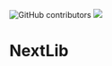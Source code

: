 <img alt="GitHub contributors" src="https://img.shields.io/github/contributors/MinestomPlugins/NextLib?style=flat-square"> [![](https://jitpack.io/v/MinestomPlugins/NextLib.svg)](https://jitpack.io/#MinestomPlugins/NextLib)



# NextLib
